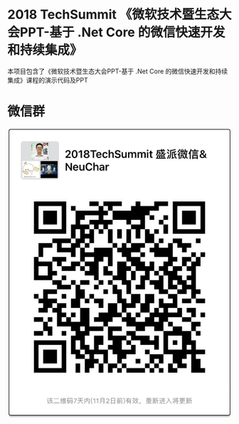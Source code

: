 # 2018 TechSummit 《微软技术暨生态大会PPT-基于 .Net Core 的微信快速开发和持续集成》

本项目包含了《微软技术暨生态大会PPT-基于 .Net Core 的微信快速开发和持续集成》课程的演示代码及PPT

# 微信群
![微信群](微信群.jpg)
